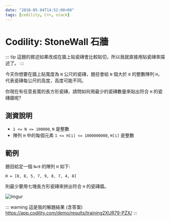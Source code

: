 ```yaml
---
date: "2018-05-04T14:52:00+08"
tags: [codility, C++, stack]
---
```

# Codility: StoneWall 石牆

::: tip
這題的敘述如果改成在牆上貼瓷磚會比較貼切，所以我就直接用貼瓷磚來描述了。
:::

今天你想要在牆上貼寬度為 `N` 公尺的瓷磚，題目會給 `N` 個大於 `0` 的整數陣列 `H`，代表瓷磚每公尺的高度，高度可能不同。

你現在有任意長寬的長方形瓷磚，請問如何用最少的瓷磚數量來貼出符合 `H` 的瓷磚牆呢?

## 測資說明

* `1 <= N <= 100000`, `N` 是整數
* 陣列 `H` 中的每個元素 `1 <= H[i] <= 1000000000`, `H[i]` 是整數

## 範例

題目給定一個 `N=9` 的陣列 `H` 如下:

```
H = [8, 8, 5, 7, 9, 8, 7, 4, 8]
```

則最少要用七塊長方形瓷磚來拼出符合 `H` 的瓷磚牆。

![Imgur](https://i.imgur.com/PcZmeFK.png)

::: warning 這是我的解題結果 (含答案)
<https://app.codility.com/demo/results/training2XUR79-PZX/>
:::
